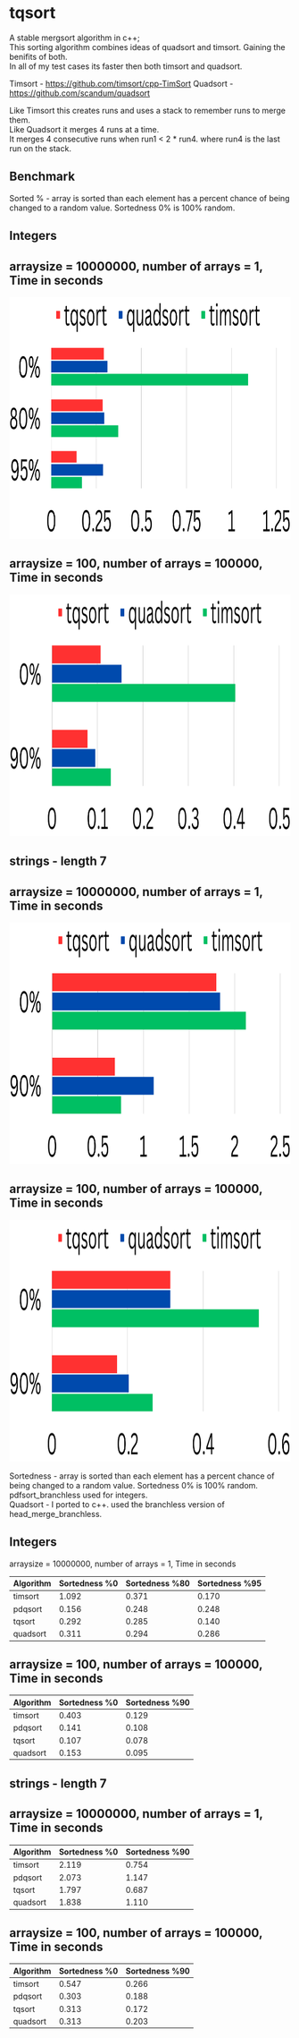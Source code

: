 # tqsort
A stable mergsort algorithm in c++;  
This sorting algorithm combines ideas of quadsort and timsort.  Gaining the benifits of both.  
In all of my test cases its faster then both timsort and quadsort.  

Timsort  - https://github.com/timsort/cpp-TimSort
Quadsort - https://github.com/scandum/quadsort

Like Timsort this creates runs and uses a stack to remember runs to merge them.  
Like Quadsort it merges 4 runs at a time.  
It merges 4 consecutive runs when run1 < 2 * run4. where run4 is the last run on the stack.

Benchmark
----------

Sorted % - array is sorted than each element has a percent chance of being changed to a random value.  Sortedness 0% is 100% random.  

Integers
---------------
arraysize = 10000000, number of arrays = 1, Time in seconds
---------------------
<img src="/img/intlarge.png" height="432" width="1024">

arraysize = 100, number of arrays = 100000, Time in seconds
---------------------
<img src="/img/intsmall.png" height="432" width="1024">

strings - length 7
---------------
arraysize = 10000000, number of arrays = 1, Time in seconds
---------------------
<img src="/img/largestring.png" height="432" width="1024">

arraysize = 100, number of arrays = 100000, Time in seconds
---------------------
<img src="/img/smallstring.png" height="432" width="1024">


Sortedness - array is sorted than each element has a percent chance of being changed to a random value.  Sortedness 0% is 100% random.  
pdfsort_branchless used for integers.  
Quadsort - I ported to c++. used the branchless version of head_merge_branchless.  

Integers
---------------
arraysize = 10000000, number of arrays = 1, Time in seconds

| Algorithm |Sortedness %0 |Sortedness %80 |Sortedness %95 |
|---|--- |--- |--- |
| timsort  | 1.092 |0.371 |0.170 |
| pdqsort  | 0.156 |0.248 |0.248 |
| tqsort   | 0.292 |0.285 |0.140 |
| quadsort | 0.311 |0.294 |0.286 |

arraysize = 100, number of arrays = 100000, Time in seconds
---------------------

| Algorithm |Sortedness %0 |Sortedness %90 |
|---|--- |--- |
| timsort  | 0.403 |0.129 |
| pdqsort  | 0.141 |0.108 |
| tqsort   | 0.107 |0.078 |
| quadsort | 0.153 |0.095 |

strings - length 7
---------------
arraysize = 10000000, number of arrays = 1, Time in seconds
---------------------

Algorithm | Sortedness %0 | Sortedness %90 |
|---|--- |--- |
| timsort  | 2.119 |0.754 |
| pdqsort  | 2.073 |1.147 |
| tqsort   | 1.797 |0.687 |
| quadsort | 1.838 |1.110 |

arraysize = 100, number of arrays = 100000, Time in seconds
---------------------

Algorithm | Sortedness %0 | Sortedness %90 |
|---|--- |--- |
| timsort  | 0.547 |0.266 |
| pdqsort  | 0.303 |0.188 |
| tqsort   | 0.313 |0.172 |
| quadsort | 0.313 |0.203 |
